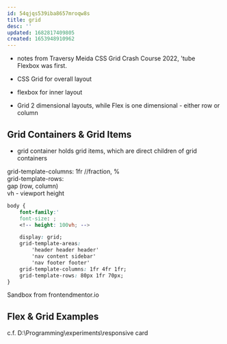 ```yaml
---
id: 54qjqs539iba8657mroqw8s
title: grid
desc: ''
updated: 1682817409805
created: 1653948910962
---
```

- notes from Traversy Meida CSS Grid Crash Course 2022, 'tube  
Flexbox was first. 

- CSS Grid for overall layout 
- flexbox for inner layout

- Grid 2 dimensional layouts, while Flex is one dimensional - either row or column

## Grid Containers & Grid Items
- grid container holds grid items, which are direct children of grid containers

grid-template-columns: 1fr //fraction, %  
grid-template-rows:  
gap (row, column)  
vh - viewport height  

```css
body {
    font-family:'
    font-size: ;
    <!-- height: 100vh; -->

    display: grid;
    grid-template-areas:
        'header header header'
        'nav content sidebar'
        'nav footer footer'
    grid-template-columns: 1fr 4fr 1fr;
    grid-template-rows: 80px 1fr 70px;
}
```
Sandbox from frontendmentor.io
    
    

## Flex & Grid Examples
c.f. D:\Programming\experiments\responsive card